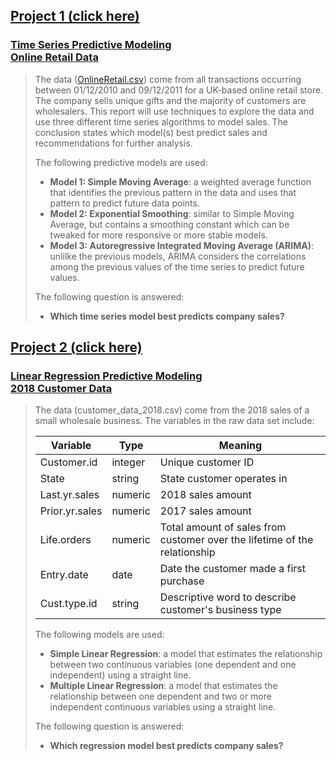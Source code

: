 

## [Project 1 (click here)](https://kimberlyahealy.github.io/Time_Series_Online_Retail_Data/)

### [Time Series Predictive Modeling <br> Online Retail Data](https://kimberlyahealy.github.io/Time_Series_Online_Retail_Data/)

> The data ([OnlineRetail.csv](https://archive.ics.uci.edu/ml/datasets/Online+Retail)) come from all transactions occurring between 01/12/2010 and 09/12/2011 for a UK-based online retail store. The company sells unique gifts and the majority of customers are wholesalers. This report will use techniques to explore the data and use three different time series algorithms to model sales. The conclusion states which model(s) best predict sales and recommendations for further analysis.     
>        
> The following predictive models are used:        
>  - **Model 1: Simple Moving Average**: a weighted average function that identifies the previous pattern in the data and uses that pattern to predict future data points.      
>  - **Model 2: Exponential Smoothing**: similar to Simple Moving Average, but contains a smoothing constant which can be tweaked for more responsive or more stable models.      
>  - **Model 3: Autoregressive Integrated Moving Average (ARIMA)**: unlilke the previous models, ARIMA considers the correlations among the previous values of the time series to predict future values.    
>         
>          
> The following question is answered:     
>  - **Which time series model best predicts company sales?**


## [Project 2 (click here)](https://kimberlyahealy.github.io/Regression_2018SalesData/) 

### [Linear Regression Predictive Modeling <br> 2018 Customer Data](https://kimberlyahealy.github.io/Regression_2018SalesData/)

> The data (customer_data_2018.csv) come from the 2018 sales of a small wholesale business. The variables in the raw data set include:   
>    
> Variable       |   Type      |    Meaning
> ---------------|-------------|------------------------------------------
> Customer.id    |    integer  |    Unique customer ID
> State          |    string   |    State customer operates in
> Last.yr.sales  |    numeric  |    2018 sales amount
> Prior.yr.sales |    numeric  |    2017 sales amount
> Life.orders    |    numeric  |    Total amount of sales from customer over the lifetime of the relationship
> Entry.date     |    date     |    Date the customer made a first purchase
> Cust.type.id   |    string   |    Descriptive word to describe customer's business type
>   
>   
> The following models are used:        
>   - **Simple Linear Regression**: a model that estimates the relationship between two continuous variables (one dependent and one independent) using a straight line.    
>   - **Multiple Linear Regression**: a model that estimates the relationship between one dependent and two or more independent continuous variables using a straight line.      
>          
> The following question is answered:     
>   - **Which regression model best predicts company sales?**
